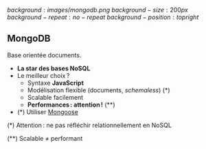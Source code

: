 $background:images/mongodb.png$
$background-size:200px$
$background-repeat:no-repeat$
$background-position:top right$

## MongoDB

Base orientée documents.

- **La star des bases NoSQL**
- Le meilleur choix ?
  - Syntaxe **JavaScript**
  - Modélisation flexible (documents, _schemaless_) (\*)
  - Scalable facilement
  - **Performances : attention !** (\*\*)
- (\*) Utiliser [Mongoose](http://mongoosejs.com/index.html)

<p class=fragment>(*) Attention : ne pas réfléchir relationnellement en NoSQL</p>

<p class=fragment>(**) Scalable ≠ performant</p>
